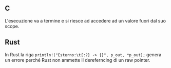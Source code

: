 ## C
L'esecuzione va a termine e si riesce ad accedere ad un valore fuori dal suo scope.

## Rust
In Rust la riga `println!("Esterno:\t{:?} -> {}", p_out, *p_out);` genera un errore perché Rust non ammette il dereferncing di un raw pointer.  

